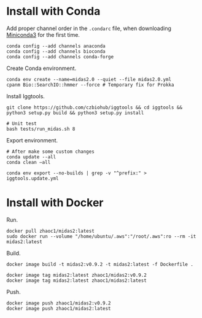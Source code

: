 
# Install with Conda


Add proper channel order in the `.condarc` file, when downloading [Miniconda3](https://docs.conda.io/en/latest/miniconda.html) for the first time.
```
conda config --add channels anaconda
conda config --add channels bioconda
conda config --add channels conda-forge
```

Create Conda environment.

```
conda env create --name=midas2.0 --quiet --file midas2.0.yml
cpanm Bio::SearchIO::hmmer --force # Temporary fix for Prokka
```

Install Iggtools.

```
git clone https://github.com/czbiohub/iggtools && cd iggtools && python3 setup.py build && python3 setup.py install

# Unit test
bash tests/run_midas.sh 8
```

Export environment.

```
# After make some custom changes 
conda update --all 
conda clean –all

conda env export --no-builds | grep -v "^prefix:" > iggtools.update.yml
```

# Install with Docker

Run.

```
docker pull zhaoc1/midas2:latest
sudo docker run --volume "/home/ubuntu/.aws":"/root/.aws":ro --rm -it midas2:latest
```

Build.

```
docker image build -t midas2:v0.9.2 -t midas2:latest -f Dockerfile .

docker image tag midas2:latest zhaoc1/midas2:v0.9.2
docker image tag midas2:latest zhaoc1/midas2:latest
```

Push.

```
docker image push zhaoc1/midas2:v0.9.2
docker image push zhaoc1/midas2:latest
```



